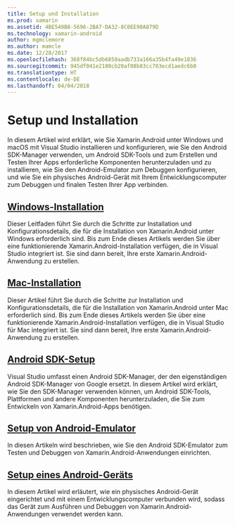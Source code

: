 ```yaml
---
title: Setup und Installation
ms.prod: xamarin
ms.assetid: 4BE549B8-5696-2BA7-DA32-8C0EE90A879D
ms.technology: xamarin-android
author: mgmclemore
ms.author: mamcle
ms.date: 12/28/2017
ms.openlocfilehash: 368f84bc5db6850aadb733a166a35b4fa49e1836
ms.sourcegitcommit: 945df041e2180cb20af08b83cc703ecd1aedc6b0
ms.translationtype: HT
ms.contentlocale: de-DE
ms.lasthandoff: 04/04/2018
---
```

# <a name="setup-and-installation"></a>Setup und Installation

In diesem Artikel wird erklärt, wie Sie Xamarin.Android unter Windows und macOS mit Visual Studio installieren und konfigurieren, wie Sie den Android SDK-Manager verwenden, um Android SDK-Tools und zum Erstellen und Testen Ihrer Apps erforderliche Komponenten herunterzuladen und zu installieren, wie Sie den Android-Emulator zum Debuggen konfigurieren, und wie Sie ein physisches Android-Gerät mit Ihrem Entwicklungscomputer zum Debuggen und finalen Testen Ihrer App verbinden.


## <a name="windows-installationandroidget-startedinstallationwindowsmd"></a>[Windows-Installation](~/android/get-started/installation/windows.md)

Dieser Leitfaden führt Sie durch die Schritte zur Installation und Konfigurationsdetails, die für die Installation von Xamarin.Android unter Windows erforderlich sind. Bis zum Ende dieses Artikels werden Sie über eine funktionierende Xamarin.Android-Installation verfügen, die in Visual Studio integriert ist. Sie sind dann bereit, Ihre erste Xamarin.Android-Anwendung zu erstellen.

## <a name="mac-installationhttpsdocsmicrosoftcomen-usvisualstudiomacinstallation"></a>[Mac-Installation](https://docs.microsoft.com/en-us/visualstudio/mac/installation)

Dieser Artikel führt Sie durch die Schritte zur Installation und Konfigurationsdetails, die für die Installation von Xamarin.Android unter Mac erforderlich sind. Bis zum Ende dieses Artikels werden Sie über eine funktionierende Xamarin.Android-Installation verfügen, die in Visual Studio für Mac integriert ist. Sie sind dann bereit, Ihre erste Xamarin.Android-Anwendung zu erstellen.

## <a name="android-sdk-setupandroidget-startedinstallationandroid-sdkmd"></a>[Android SDK-Setup](~/android/get-started/installation/android-sdk.md)

Visual Studio umfasst einen Android SDK-Manager, der den eigenständigen Android SDK-Manager von Google ersetzt. In diesem Artikel wird erklärt, wie Sie den SDK-Manager verwenden können, um Android SDK-Tools, Plattformen und andere Komponenten herunterzuladen, die Sie zum Entwickeln von Xamarin.Android-Apps benötigen.

## <a name="android-emulator-setupandroidget-startedinstallationandroid-emulatorindexmd"></a>[Setup von Android-Emulator](~/android/get-started/installation/android-emulator/index.md)

In diesen Artikeln wird beschrieben, wie Sie den Android SDK-Emulator zum Testen und Debuggen von Xamarin.Android-Anwendungen einrichten.

## <a name="android-device-setupandroidget-startedinstallationset-up-device-for-developmentmd"></a>[Setup eines Android-Geräts](~/android/get-started/installation/set-up-device-for-development.md)

In diesem Artikel wird erläutert, wie ein physisches Android-Gerät eingerichtet und mit einem Entwicklungscomputer verbunden wird, sodass das Gerät zum Ausführen und Debuggen von Xamarin.Android-Anwendungen verwendet werden kann.
